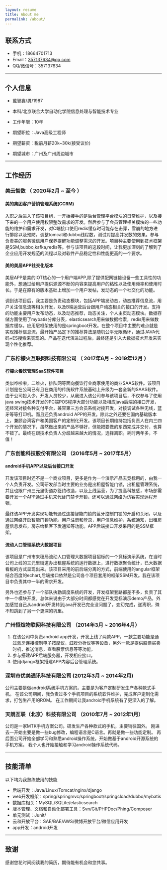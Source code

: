 ```yaml
---
layout: resume
title: About me
permalink: /about/
---
```


## 联系方式

- 手机：18664701713
- Email：357137634@qq.com
- QQ/微信号：357137634

---

## 个人信息

 - 戴智鑫/男/1987
 - 本科/北京联合大学自动化学院信息处理与智能技术专业
 - 工作年限：10年

 - 期望职位：Java高级工程师
 - 期望薪资：税前月薪20k~30k(接受议价)
 - 期望城市：广州及广州周边城市

---

## 工作经历

### 美云智数 （ 2020年2月 ~ 至今 ）

#### 美的集团客户营销管理系统(CCRM)
入职之后进入了该项目组，一开始接手的是后台管理平台模块的日常维护，以及接下来的一个用户使用权限整改需求的开发。然后参与了会员管理相关模块的一些功能的维护和需求开发，对C端接口使用redis缓存时可能存在击穿，雪崩的地方进行排除以及预防。调整tomcat和dubbo线程数，测试对提高并发数的效果。参与负责美的服务微信用户保养提醒功能调整需求的开发。项目种主要使用到技术框架是SSM,bubbo,kafka,redis等。参与该项目的这段时间，让我更加深刻的了解到了企业应用开发规范的流程以及对软件产品稳定性和性能更高的一个要求。

#### 美的美居APP社交化版本
美居APP是美的IOT核心的一个用户端APP,除了提供配网链接设备一些工具性的功能外，想通过给用户提供源源不断的内容来提高用户的粘性以及使用频率和使用时长。于是在原有的版本基础上增加一个用户发帖，发动态的一个社交化的功能。

调到该项目后，我主要是负责动态模块，包括APP端发动态，动态推荐信息流，用户关注信息流等相关开发，以及B端运营后台跟用户动态相关的接口的开发。支持的功能主要用户发布动态，以及动态推荐，动态关注，个人主页动态模块。数据存储方面使用了mybatis分库分表，elasticsearch用来做数据检索，redis用来做数据库缓存。应用层框架使用的是springboot开发。在整个项目中主要的难点就是实现推荐信息流，最开始产品定下的推荐算法是随机公平无限循环，通过JAVA代码+ES搜索来实现的。产品在迭代演进过程后，最终还是引入大数据技术开发来实现个性化推荐。

 
### 广东柠檬火互联网科技有限公司 （ 2017年6月 ~ 2019年12月 ）

#### 柠檬火餐饮管理SaaS软件项目

类似哗啦啦，二维火，排队网等面向餐饮行业商家使用的商业SAAS软件。该项目计划是在公司已有且在商用的传统软件系统基础上升级为一套全新的SAAS软件。由于公司投入少，开发人员较少，从我进入该公司参与该项目后，不仅参与了使用java swing技术开发的PC端POS程序大部分功能以及相应java后端的接口开发，还经常对接各种支付平台，兼容第三方会员系统对接开发，对接调试各种无线，蓝牙等等打印机。而且还负责android APP的开发。除此之外还要在国内基础版本上，兼顾台湾客户和美国客户的定制化开发。该项目长期维持包括负责人在内三四个开发的情况下，虽然做出来的产品不够好，但能把要做的东西完成并交付，也算不错了。最终在跟技术负责人分歧越来越大的情况，选择离职。耗时两年多，不值！

### 广东创能科技股份有限公司 （2016年5月 ~ 2017年5月）
#### android手机APP以及后台接口开发

开发该项目时还不是一个商业项目，更多是作为一个演示产品去竞标用的，由我一个人负责开发。公司研发部当时主要的业务是出租屋智能门锁，出租屋管理系统，并且也跟广州三元里街道办签约改造，以及上线运营，为了提高科技感，市场部需要开发一个APP通过手机来代替门禁卡开锁，还可以通过网络为访客实现远程开锁。

最终该APP开发实现功能有通过连接智能门锁的蓝牙控制门锁的开启和关闭，以及通过网络开启智能门锁功能。用户注册和登录，用户信息维护，系统通知，出租房屋信息发布，房东给租客下发通知等功能。APP后端接口开发采用的是SSM框架。

#### 流动人口管理系统大数据项目

该项目是广州市来穗局流动人口管理大数据项目招标的一个竞标演示系统，在当时公司上线的三元里街道办出租屋系统的运行数据上，进行数据聚合统计，已大数据看板的方式呈现出来。该项目采用的前后端分离的方式，前端使用的angular框架结合百度的echart,后端接口依然是公司各个项目套用的框架SSM开发。我在该项目中负责其中一半的需求开发。

另外也还参与了一个部队执勤调度系统的开发，开发框架套路都差不多，负责了其中一个模块开发。总体来说由于大部分时间都感觉在开发竞标演示demo产品，外加感觉自己从android开发转到java开发已完全没问题了，变幻完成，遂离职，殊不知跳到了另一个更深的坑里。


### 广州恒煊物联网科技有限公司 （2014年3月 ~ 2016年4月）

1. 在该公司中负责android app开发，开发上线了两款APP，一款主要功能是通过蓝牙连接控制电子按摩仪，虹膜分析仪等等设备，另外一款是提供股票买卖时机，推送消息，查看股票信息等等功能。
2. 参与搭建APP后端服务器，开发相应接口。
3. 使用django框架搭建APP内容后台管理系统。

### 深圳市优美通讯科技有限公司 (2012年3月 ~ 2014年2月)
公司主要是做android系统手机方案的。主要是为客户定制研发生产各种款式手机。
在该公司期间，我负责过多个手机项目的系统软件维护，完成客户定制化需求，打包生产用的ROM。
在工作期间让我android手机系统有了更深入的了解。

### 天朗互联（北京）科技有限公司 （2010年7月 ~ 2012年1月）
公司是一家MTK手机方案公司。研发生产各种款式的手机，主要销往国外。
刚进去一开始主要是做一些bug修改，编程语言是C语言。再就是做一些功能定制。
再后面公司开始全部学习和熟悉android操作系统，开始做基于android开源系统的手机方案。
我个人也开始接触和学习android操作系统代码。


---

## 技能清单
以下均为我熟练使用的技能
- 后端开发：Java/Linux/Tomcat/nginx/django
- web开发框架：spring/springmvc/springboot/springcload/dubbo/mybatis
- 数据库相关：MySQL/SQLite/elasticsearch
- 版本管理、文档和自动化部署工具：Svn/Git/PHPDoc/Phing/Composer
- 单元测试：Junit/
- 云和开放平台：SAE/BAE/AWS/微博开放平台/微信应用开发
- app开发：android开发

---

## 致谢
感谢您花时间阅读我的简历，期待能有机会和您共事。

